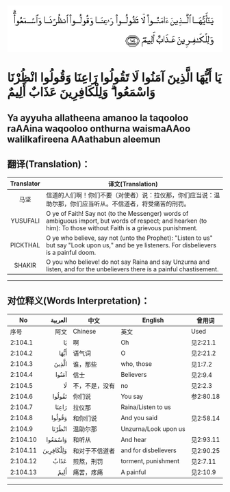 ![002:104](images/002_104.gif)

#   يَا أَيُّهَا الَّذِينَ آمَنُوا لَا تَقُولُوا رَاعِنَا وَقُولُوا انْظُرْنَا وَاسْمَعُوا ۗ وَلِلْكَافِرِينَ عَذَابٌ أَلِيمٌ 

## Ya ayyuha allatheena amanoo la taqooloo raAAina waqooloo onthurna waismaAAoo walilkafireena AAathabun aleemun

## 翻译(Translation)：

| Translator | 译文(Translation)                                            |
|:----------:| ------------------------------------------------------------ |
| 马坚       | 信道的人们啊！你们不要（对使者）说：拉仪那，你们应当说：温助尔那，你们应当听从。不信道者，将受痛苦的刑罚。 |
| YUSUFALI   | O ye of Faith! Say not (to the Messenger) words of ambiguous import, but words of respect; and hearken (to him): To those without Faith is a grievous punishment. |
| PICKTHAL   | O ye who believe, say not (unto the Prophet): "Listen to us" but say "Look upon us," and be ye listeners. For disbelievers is a painful doom. |
| SHAKIR     | O you who believe! do not say Raina and say Unzurna and listen, and for the unbelievers there is a painful chastisement. |

---

## 对位释义(Words Interpretation)：

| No       |   العربية | 中文           | English              | 曾用词    |
| -------- | --------: | -------------- | -------------------- | --------- |
| 序号     |      阿文 | Chinese        | 英文                 | Used      |
| 2:104.1  |        يَا | 啊             | Oh                   | 见2:21.1  |
| 2:104.2  |      أَيُّهَا | 语气词         | O                    | 见2:21.2  |
| 2:104.3  |     الَّذِينَ | 谁，那些       | who, those           | 见1:7.2   |
| 2:104.4  |     آمَنُوا | 信士           | Believers            | 见2:9.4   |
| 2:104.5  |        لَا | 不，不是，没有 | no                   | 见2:2.3   |
| 2:104.6  |    تَقُولُوا | 你们说         | You say              | 参2:80.18 |
| 2:104.7  |     رَاعِنَا | 拉仪那         | Raina/Listen to us   |           |
| 2:104.8  |    وَقُولُوا | 和你们说       | And you said         | 见2:58.14 |
| 2:104.9  |    انْظُرْنَا | 温助尔那       | Unzurna/Look upon us |           |
| 2:104.10 |   وَاسْمَعُوا | 和听从         | And hear             | 见2:93.11 |
| 2:104.11 | وَلِلْكَافِرِينَ | 和对于不信道者 | and for disbelievers | 见2:90.25 |
| 2:104.12 |      عَذَابٌ | 煎熬，刑罚     | torment, punishment  | 见2:7.11  |
| 2:104.13 |      أَلِيمٌ | 痛苦，疼痛     | A painful            | 见2:10.9  |

---
